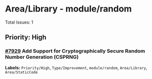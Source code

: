 # Area/Library - module/random

Total Issues: 1

## Priority: High

### [#7929](https://github.com/ballerina-platform/ballerina-library/issues/7929) Add Support for Cryptographically Secure Random Number Generation (CSPRNG)
**Labels:** `Priority/High`, `Type/Improvement`, `module/random`, `Area/Library`, `Area/StaticCode`

